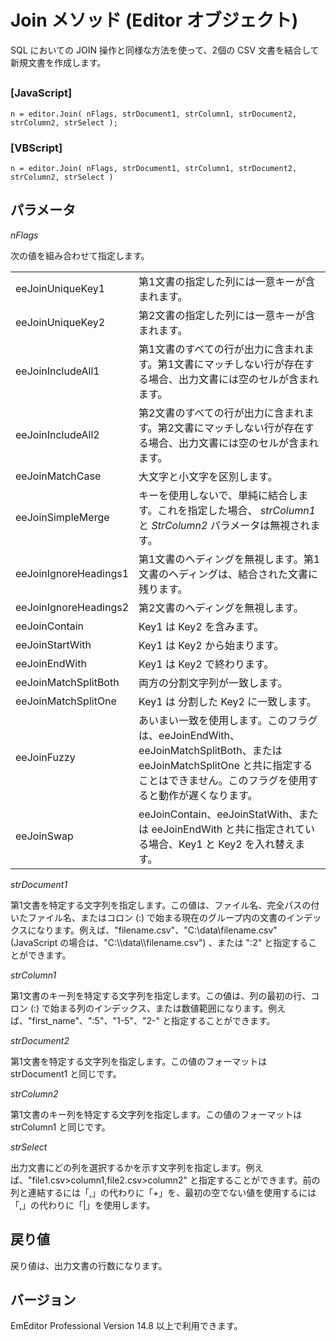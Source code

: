 # Join メソッド (Editor オブジェクト)

SQL においての JOIN 操作と同様な方法を使って、2個の CSV 文書を結合して新規文書を作成します。

## 

### \[JavaScript\]

```
n = editor.Join( nFlags, strDocument1, strColumn1, strDocument2, strColumn2, strSelect );
```

### \[VBScript\]

```
n = editor.Join( nFlags, strDocument1, strColumn1, strDocument2, strColumn2, strSelect )
```

## パラメータ

_nFlags_

次の値を組み合わせて指定します。

|     |     |
| --- | --- |
| eeJoinUniqueKey1 | 第1文書の指定した列には一意キーが含まれます。 |
| eeJoinUniqueKey2 | 第2文書の指定した列には一意キーが含まれます。 |
| eeJoinIncludeAll1 | 第1文書のすべての行が出力に含まれます。第1文書にマッチしない行が存在する場合、出力文書には空のセルが含まれます。 |
| eeJoinIncludeAll2 | 第2文書のすべての行が出力に含まれます。第2文書にマッチしない行が存在する場合、出力文書には空のセルが含まれます。 |
| eeJoinMatchCase | 大文字と小文字を区別します。 |
| eeJoinSimpleMerge | キーを使用しないで、単純に結合します。これを指定した場合、 _strColumn1_ と _StrColumn2_ パラメータは無視されます。 |
| eeJoinIgnoreHeadings1 | 第1文書のヘディングを無視します。第1文書のヘディングは、結合された文書に残ります。 |
| eeJoinIgnoreHeadings2 | 第2文書のヘディングを無視します。 |
| eeJoinContain | Key1 は Key2 を含みます。 |
| eeJoinStartWith | Key1 は Key2 から始まります。 |
| eeJoinEndWith | Key1 は Key2 で終わります。 |
| eeJoinMatchSplitBoth | 両方の分割文字列が一致します。 |
| eeJoinMatchSplitOne | Key1 は 分割した Key2 に一致します。 |
| eeJoinFuzzy | あいまい一致を使用します。このフラグは、eeJoinEndWith、eeJoinMatchSplitBoth、または eeJoinMatchSplitOne と共に指定することはできません。このフラグを使用すると動作が遅くなります。 |
| eeJoinSwap | eeJoinContain、eeJoinStatWith、または eeJoinEndWith と共に指定されている場合、Key1 と Key2 を入れ替えます。 |

_strDocument1_

第1文書を特定する文字列を指定します。この値は、ファイル名、完全パスの付いたファイル名、またはコロン (:) で始まる現在のグループ内の文書のインデックスになります。例えば、"filename.csv"、"C:\\data\\filename.csv" (JavaScript の場合は、"C:\\\data\\\filename.csv") 、または ":2" と指定することができます。

_strColumn1_

第1文書のキー列を特定する文字列を指定します。この値は、列の最初の行、コロン (:) で始まる列のインデックス、または数値範囲になります。例えば、"first\_name"、":5"、"1-5"、"2-" と指定することができます。

_strDocument2_

第1文書を特定する文字列を指定します。この値のフォーマットは strDocument1 と同じです。

_strColumn2_

第1文書のキー列を特定する文字列を指定します。この値のフォーマットは strColumn1 と同じです。

_strSelect_

出力文書にどの列を選択するかを示す文字列を指定します。例えば、"file1.csv>column1,file2.csv>column2" と指定することができます。前の列と連結するには「,」の代わりに「+」を、最初の空でない値を使用するには「,」の代わりに「\|」を使用します。

## 戻り値

戻り値は、出力文書の行数になります。

## バージョン

EmEditor Professional Version 14.8 以上で利用できます。
